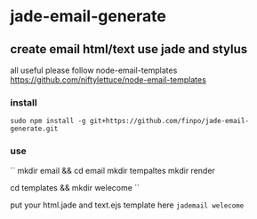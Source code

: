 # jade-email-generate

## create email html/text use jade and stylus

all useful please follow node-email-templates
https://github.com/niftylettuce/node-email-templates


### install
``
sudo npm install -g git+https://github.com/finpo/jade-email-generate.git
``

### use
``
mkdir email && cd email
mkdir tempaltes
mkdir render

cd templates && mkdir welecome
``

put your html.jade and text.ejs template here
``
jademail welecome
``
